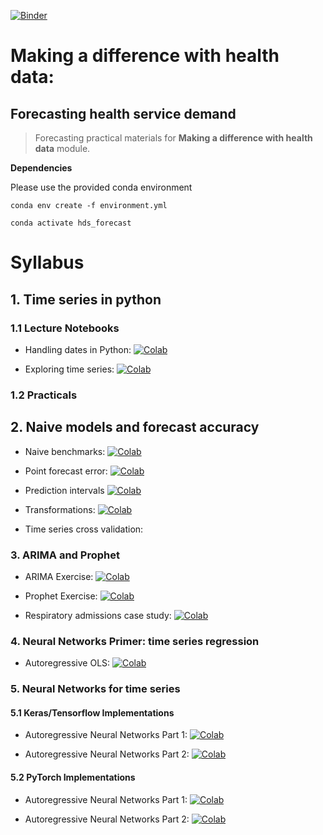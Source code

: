 [![Binder](https://mybinder.org/badge_logo.svg)](https://mybinder.org/v2/gh/health-data-science-OR/forecasting/master)

# Making a difference with health data:
## Forecasting health service demand

> Forecasting practical materials for **Making a difference with health data** module.

**Dependencies**

Please use the provided conda environment

    conda env create -f environment.yml

    conda activate hds_forecast

# Syllabus

## 1. Time series in python

### 1.1 Lecture Notebooks

* Handling dates in Python: [![Colab](https://colab.research.google.com/assets/colab-badge.svg)](https://colab.research.google.com/github/health-data-science-OR/forecasting/blob/master/01_basics/lectures/1_Lecture_DateTimes.ipynb)

* Exploring time series: [![Colab](https://colab.research.google.com/assets/colab-badge.svg)](https://colab.research.google.com/github/health-data-science-OR/forecasting/blob/master/01_basics/lectures/2_Lecture_exploring_ts.ipynb)

### 1.2 Practicals

## 2. Naive models and forecast accuracy

* Naive benchmarks: [![Colab](https://colab.research.google.com/assets/colab-badge.svg)](https://colab.research.google.com/github/health-data-science-OR/forecasting/blob/master/01_basics/lectures/3_Lecture_naive_benchmarks.ipynb)

* Point forecast error: [![Colab](https://colab.research.google.com/assets/colab-badge.svg)](https://colab.research.google.com/github/health-data-science-OR/forecasting/blob/master/01_basics/lectures/4_Lecture_ForecastError.ipynb)

* Prediction intervals [![Colab](https://colab.research.google.com/assets/colab-badge.svg)](https://colab.research.google.com/github/health-data-science-OR/forecasting/blob/master/01_basics/lectures/5_Lecture_prediction_intervals.ipynb)

* Transformations: [![Colab](https://colab.research.google.com/assets/colab-badge.svg)](https://colab.research.google.com/github/health-data-science-OR/forecasting/blob/master/01_basics/lectures/6_Lecture_transformation.ipynb)

* Time series cross validation: 

### 3. ARIMA and Prophet

* ARIMA Exercise: [![Colab](https://colab.research.google.com/assets/colab-badge.svg)](https://colab.research.google.com/github/health-data-science-OR/forecasting/blob/master/02_arima/arima_exercises.ipynb)

* Prophet Exercise: [![Colab](https://colab.research.google.com/assets/colab-badge.svg)](https://colab.research.google.com/github/health-data-science-OR/forecasting/blob/master/03_prophet/prophet_exercises.ipynb)

* Respiratory admissions case study: [![Colab](https://colab.research.google.com/assets/colab-badge.svg)](https://colab.research.google.com/github/health-data-science-OR/forecasting/blob/master/04_resp_case_study/forecasting_respiratory_admissions.ipynb)

### 4. Neural Networks Primer: time series regression

* Autoregressive OLS: [![Colab](https://colab.research.google.com/assets/colab-badge.svg)](https://colab.research.google.com/github/health-data-science-OR/forecasting/blob/master/05_autoregression/autoregression1.ipynb)

### 5. Neural Networks for time series

#### 5.1 Keras/Tensorflow Implementations

* Autoregressive Neural Networks Part 1: [![Colab](https://colab.research.google.com/assets/colab-badge.svg)](https://colab.research.google.com/github/health-data-science-OR/forecasting/blob/master/06_neural_networks/feedforward/keras/autoregression_keras_part1.ipynb)

* Autoregressive Neural Networks Part 2: [![Colab](https://colab.research.google.com/assets/colab-badge.svg)](https://colab.research.google.com/github/health-data-science-OR/forecasting/blob/master/06_neural_networks/feedforward/keras/autoregression_keras_part2.ipynb)

#### 5.2 PyTorch Implementations

* Autoregressive Neural Networks Part 1: [![Colab](https://colab.research.google.com/assets/colab-badge.svg)](https://colab.research.google.com/github/health-data-science-OR/forecasting/blob/master/06_neural_networks/feedforward/pytorch/autoregression_pytorch_part1.ipynb)

* Autoregressive Neural Networks Part 2: [![Colab](https://colab.research.google.com/assets/colab-badge.svg)](https://colab.research.google.com/github/health-data-science-OR/forecasting/blob/master/06_neural_networks/feedforward/pytorch/autoregression_pytorch_part2.ipynb)